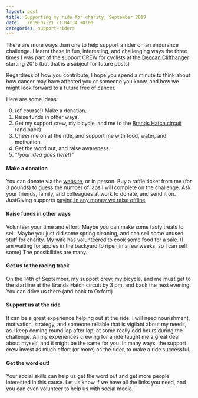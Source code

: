 ```yaml
---
layout: post
title: Supporting my ride for charity, September 2019
date:   2019-07-21 21:04:34 +0100
categories: support-riders
---
```


There are more ways than one to help support a rider on an endurance challenge. I learnt these in fun, interesting, and challenging ways the three times I was part of the support CREW for cyclists at the [Deccan Cliffhanger][deccan-cliffhanger-cycle-race] starting 2015 (but that is a subject for future posts)

Regardless of how you contribute, I hope you spend a minute to think about how cancer may have affected you or someone you know, and how we might look forward to a future free of cancer.

Here are some ideas:

0. (of course!) Make a donation.
1. Raise funds in other ways.
2. Get my support crew, my bicycle, and me to the [Brands Hatch circuit][brands-hatch-UK-revolve24-2019] (and back).
3. Cheer me on at the ride, and support me with food, water, and motivation.
4. Get the word out, and raise awareness.
5. _"[your idea goes here!]"_

#### Make a donation

You can donate via the [website][justgiving-ride4ever], or in person. Buy a raffle ticket from me (for 3 pounds) to guess the number of laps I will complete on the challenge. Ask your friends, family, and colleagues at work to donate, and send it on. JustGiving supports [paying in any money we raise offline][justgiving-paying-in-offline]

#### Raise funds in other ways

Volunteer your time and effort. Maybe you can make some tasty treats to sell. Maybe you just did some spring cleaning, and can sell some unused stuff for charity. My wife has volunteered to cook some food for a sale. (I am waiting for apples in the backyard to ripen in a few weeks, so I can sell some) The possibilities are many.

#### Get us to the racing track

On the 14th of September, my support crew, my bicycle, and me must get to the startline at the Brands Hatch circuit by 3 pm, and back the next evening. You can drive us there (and back to Oxford)

#### Support us at the ride

It can be a great experience helping out at the ride. I will need nourishment, motivation, strategy, and someone reliable that is vigilant about my needs, as I keep coming round lap after lap, at some really odd hours during the challenge. All my experiences crewing for a ride taught me a great deal about myself, and it might be the same for you. In many ways, the support crew invest as much effort (or more) as the rider, to make a ride successful.

#### Get the word out!

Your social skills can help us get the word out and get more people interested in this cause. Let us know if we have all the links you need, and you can even volunteer to help us with social media.

[justgiving-ride4ever]: https://www.justgiving.com/fundraising/ride4ever
[deccan-cliffhanger-cycle-race]: https://www.inspire-india.in/the-deccan-cliffhanger/
[brands-hatch-UK-revolve24-2019]: http://www.revolve24.com/events/brands-hatch/uk-endurance-track-relays
[justgiving-paying-in-offline]: https://help.justgiving.com/hc/en-us/articles/200669531-How-do-I-add-money-that-I-ve-raised-offline-